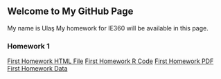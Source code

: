 ## Welcome to My GitHub Page

My name is Ulaş My homework for IE360 will be available in this page. 

### Homework 1


[First Homework HTML File](https://bu-ie-360.github.io/spring24-UlasDiyarOnder/hw1_360.html)
[First Homework R Code](https://bu-ie-360.github.io/spring24-UlasDiyarOnder/hw1_360.Rmd)
[First Homework PDF](https://bu-ie-360.github.io/spring24-UlasDiyarOnder/IE_360_HW1_2020402069/IE_360.pdf)
[First Homework Data](https://bu-ie-360.github.io/spring24-UlasDiyarOnder/IE_360_HW1_2020402069)

